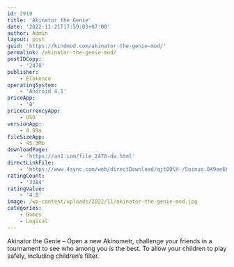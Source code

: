 ```yaml
---
id: 2919
title: 'Akinator the Genie'
date: '2022-11-21T17:59:03+07:00'
author: Admin
layout: post
guid: 'https://kindmod.com/akinator-the-genie-mod/'
permalink: /akinator-the-genie-mod/
postIDCopy:
    - '2478'
publisher:
    - Elokence
operatingSystem:
    - 'Android 4.1'
priceApp:
    - '0'
priceCurrencyApp:
    - USD
versionApp:
    - 4.09a
fileSizeApp:
    - 45.3Mb
downloadPage:
    - 'https://an1.com/file_2478-dw.html'
directLinkFile:
    - 'https://www.4sync.com/web/directDownload/qjt0OlH-/5oinus.049ee6bc9ea0c20e03dcfb147bd0059e'
ratingCount:
    - '3384'
ratingValue:
    - '4.8'
image: /wp-content/uploads/2022/11/akinator-the-genie-mod.jpg
categories:
    - Games
    - Logical
---
```


Akinator the Genie – Open a new Akinometr, challenge your friends in a tournament to see who among you is the best. To allow your children to play safely, including children’s filter.